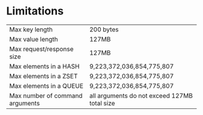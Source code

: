 # Limitations

<table>
	<tr>
		<td>Max key length</td>
		<td>200 bytes</td>
	</tr>
	<tr>
		<td>Max value length</td>
		<td>127MB</td>
	</tr>
	<tr>
		<td>Max request/response size</td>
		<td>127MB</td>
	</tr>
	<tr>
		<td>Max elements in a HASH</td>
		<td>9,223,372,036,854,775,807</td>
	</tr>
	<tr>
		<td>Max elements in a ZSET</td>
		<td>9,223,372,036,854,775,807</td>
	</tr>
	<tr>
		<td>Max elements in a QUEUE</td>
		<td>9,223,372,036,854,775,807</td>
	</tr>
	<tr>
		<td>Max number of command arguments</td>
		<td>all arguments do not exceed 127MB total size</td>
	</tr>
</table>
